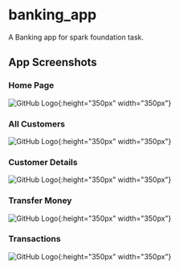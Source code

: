 # banking_app

A Banking app for spark foundation task.

## App Screenshots

### Home Page
![GitHub Logo](/images/homepage.jpg){:height="350px" width="350px"}

### All Customers
![GitHub Logo](/images/all_customers.jpg ){:height="350px" width="350px"}

### Customer Details
![GitHub Logo](/images/customer_detail.jpg){:height="350px" width="350px"}

### Transfer Money
![GitHub Logo](/images/transfer.jpg){:height="350px" width="350px"}

### Transactions
![GitHub Logo](/images/list.jpg){:height="350px" width="350px"}
